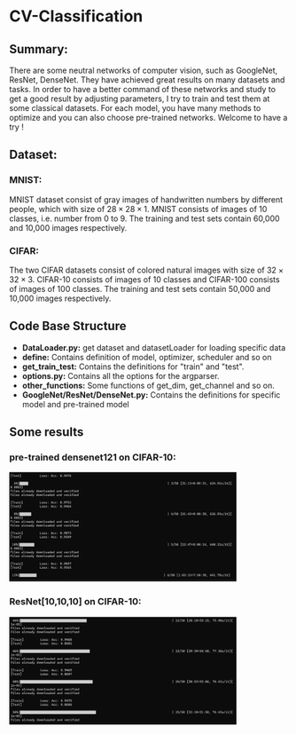 # CV-Classification
##  **Summary:**

There are some neutral networks of computer vision, such as GoogleNet, ResNet, DenseNet. They have achieved great results on many datasets and tasks. In order to have a better command of these networks and study to get a good result by adjusting parameters, I try to train and test them at some classical datasets. For each model, you have many methods to optimize and you can also choose pre-trained networks. Welcome to have a try !

##  **Dataset:**

### MNIST:

MNIST dataset consist of gray images of handwritten numbers by different people, which with size of $28\times28\times1$​. MNIST consists of images of 10 classes, i.e. number from 0 to 9. The training and test sets contain 60,000 and 10,000 images respectively.

### CIFAR: 

The two CIFAR datasets consist of colored natural images with size of $32\times32\times3$. CIFAR-10 consists of images of 10 classes and CIFAR-100 consists of images of 100 classes. The training and test sets contain 50,000 and 10,000 images respectively.

## Code Base Structure

- **DataLoader.py:** get dataset and datasetLoader for loading specific data
- **define:** Contains definition of model, optimizer,  scheduler and so on
- **get_train_test:** Contains the definitions for "train" and "test".
- **options.py:** Contains all the options for the argparser.
- **other_functions:** Some functions of get_dim, get_channel and so on.
- **GoogleNet/ResNet/DenseNet.py:** Contains the definitions for specific model and pre-trained model

## Some results

### pre-trained densenet121 on CIFAR-10:

<img src="pictures of readme\预训练densenet121_224x224.png" alt="预训练densenet121_224x224" style="zoom:40%;" />

### ResNet[10,10,10] on CIFAR-10:

<img src="pictures of readme\ResNet_n[10, 10, 10]_随机翻转和标准化.png" alt="ResNet_n[10, 10, 10]" style="zoom:40%;" />
